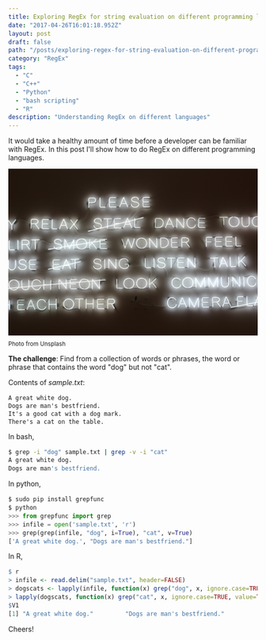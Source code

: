 ```yaml
---
title: Exploring RegEx for string evaluation on different programming languages
date: "2017-04-26T16:01:18.952Z"
layout: post
draft: false
path: "/posts/exploring-regex-for-string-evaluation-on-different-programming-languages/"
category: "RegEx"
tags:
  - "C"
  - "C++"
  - "Python"
  - "bash scripting"
  - "R"
description: "Understanding RegEx on different languages"
---
```

It would take a healthy amount of time before a developer can be familiar with RegEx. In this post I'll show how to do RegEx on different programming languages.

![RegEx](./1.jpg)<sub>Photo from Unsplash</sub>

**The challenge**: Find from a collection of words or phrases, the word or phrase that contains the word "dog" but not "cat".

Contents of _sample.txt_:  
```
A great white dog.
Dogs are man's bestfriend.
It's a good cat with a dog mark.
There's a cat on the table.
```


In bash,  
```sh
$ grep -i "dog" sample.txt | grep -v -i "cat"
A great white dog.
Dogs are man's bestfriend.
```

In python,  
```python
$ sudo pip install grepfunc
$ python
>>> from grepfunc import grep
>>> infile = open('sample.txt', 'r')
>>> grep(grep(infile, "dog", i=True), "cat", v=True)
['A great white dog.', "Dogs are man's bestfriend."]
```

In R,
```r
$ r
> infile <- read.delim("sample.txt", header=FALSE)
> dogscats <- lapply(infile, function(x) grep("dog", x, ignore.case=TRUE, value=TRUE))
> lapply(dogscats, function(x) grep("cat", x, ignore.case=TRUE, value=TRUE, invert=TRUE))
$V1
[1] "A great white dog."         "Dogs are man's bestfriend."
```

Cheers!